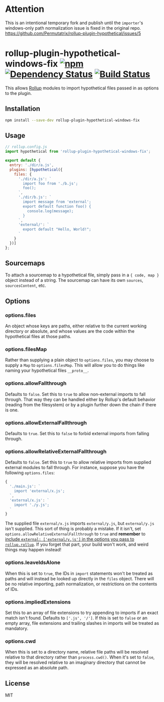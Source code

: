 # Attention

This is an intentional temporary fork and publish until the `importer`'s windows-only path normalization issue is fixed in the original repo.
https://github.com/Permutatrix/rollup-plugin-hypothetical/issues/5 

# rollup-plugin-hypothetical-windows-fix [![npm][npm-image]][npm-url] [![Dependency Status][david-image]][david-url] [![Build Status][travis-image]][travis-url]
This allows [Rollup] modules to import hypothetical files passed in as options to the plugin.

## Installation
```bash
npm install --save-dev rollup-plugin-hypothetical-windows-fix
```

## Usage
```js
// rollup.config.js
import hypothetical from 'rollup-plugin-hypothetical-windows-fix';

export default {
  entry: './dir/a.js',
  plugins: [hypothetical({
    files: {
      './dir/a.js': `
        import foo from './b.js';
        foo();
      `,
      './dir/b.js': `
        import message from 'external';
        export default function foo() {
          console.log(message);
        }
      `,
      'external/': `
        export default "Hello, World!";
      `
    }
  })]
};
```

## Sourcemaps
To attach a sourcemap to a hypothetical file, simply pass in a `{ code, map }` object instead of a string. The sourcemap can have its own `sources`, `sourcesContent`, etc.

## Options
### options.files
An object whose keys are paths, either relative to the current working directory or absolute, and whose values are the code within the hypothetical files at those paths.

### options.filesMap
Rather than supplying a plain object to `options.files`, you may choose to supply a `Map` to `options.filesMap`. This will allow you to do things like naming your hypothetical files `__proto__`.

### options.allowFallthrough
Defaults to `false`. Set this to `true` to allow non-external imports to fall through. That way they can be handled either by Rollup's default behavior (reading from the filesystem) or by a plugin further down the chain if there is one.

### options.allowExternalFallthrough
Defaults to `true`. Set this to `false` to forbid external imports from falling through.

### options.allowRelativeExternalFallthrough
Defaults to `false`. Set this to `true` to allow relative imports from supplied external modules to fall through. For instance, suppose you have the following `options.files`:

```js
{
  './main.js': `
    import 'external/x.js';
  `,
  'external/x.js': `
    import './y.js';
  `
}
```

The supplied file `external/x.js` imports `external/y.js`, but `external/y.js` isn't supplied. This sort of thing is probably a mistake. If it isn't, set `options.allowRelativeExternalFallthrough` to `true` and **remember** to [include `external: ['external/y.js']` in the options you pass to `rollup.rollup`](https://rollupjs.org/#external-e-external-). If you forget that part, your build won't work, and weird things may happen instead!

### options.leaveIdsAlone
When this is set to `true`, the IDs in `import` statements won't be treated as paths and will instead be looked up directly in the `files` object. There will be no relative importing, path normalization, or restrictions on the contents of IDs.

### options.impliedExtensions
Set this to an array of file extensions to try appending to imports if an exact match isn't found. Defaults to `['.js', '/']`. If this is set to `false` or an empty array, file extensions and trailing slashes in imports will be treated as mandatory.

### options.cwd
When this is set to a directory name, relative file paths will be resolved relative to that directory rather than `process.cwd()`. When it's set to `false`, they will be resolved relative to an imaginary directory that cannot be expressed as an absolute path.


## License
MIT


[npm-url]:    https://npmjs.org/package/rollup-plugin-hypothetical-windows-fix
[david-url]:  https://david-dm.org/Permutatrix/rollup-plugin-hypothetical-windows-fix
[travis-url]: https://travis-ci.org/Permutatrix/rollup-plugin-hypothetical-windows-fix

[npm-image]:    https://img.shields.io/npm/v/rollup-plugin-hypothetical-windows-fix.svg
[david-image]:  https://img.shields.io/david/Permutatrix/rollup-plugin-hypothetical-windows-fix/master.svg
[travis-image]: https://img.shields.io/travis/Permutatrix/rollup-plugin-hypothetical-windows-fix/master.svg

[Rollup]: https://www.npmjs.com/package/rollup
